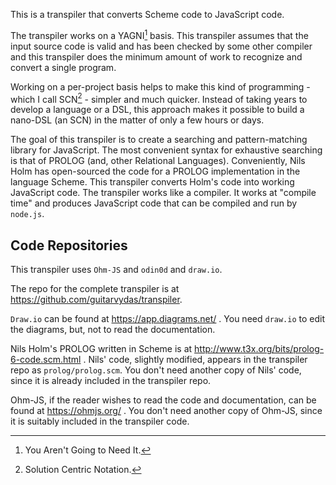 This is a transpiler that converts Scheme code to JavaScript code.

The transpiler works on a YAGNI[^yagni] basis.  This transpiler assumes that the input source code is valid and has been checked by some other compiler and this transpiler does the minimum amount of work to recognize and convert a single program.

Working on a per-project basis helps to make this kind of programming - which I call SCN[^SCN] - simpler and much quicker.  Instead of taking years to develop a language or a DSL, this approach makes it possible to build a nano-DSL (an SCN) in the matter of only a few hours or days.

The goal of this transpiler is to create a searching and pattern-matching library for JavaScript.  The most convenient syntax for exhaustive searching is that of PROLOG (and, other Relational Languages).  Conveniently, Nils Holm has open-sourced the code for a PROLOG implementation in the language Scheme.  This transpiler converts Holm's code into working JavaScript code.  The transpiler works like a compiler.  It works at "compile time" and produces JavaScript code that can be compiled and run by `node.js`.

## Code Repositories
This transpiler uses `Ohm-JS` and `odin0d` and `draw.io`.  

The repo for the complete transpiler is at https://github.com/guitarvydas/transpiler.

`Draw.io` can be found at https://app.diagrams.net/ . You need `draw.io` to edit the diagrams, but, not to read the documentation.

Nils Holm's PROLOG written in Scheme is at http://www.t3x.org/bits/prolog-6-code.scm.html .  Nils' code, slightly modified, appears in the transpiler repo as `prolog/prolog.scm`.  You don't need another copy of Nils' code, since it is already included in the transpiler repo.

Ohm-JS, if the reader wishes to read the code and documentation, can be found at https://ohmjs.org/ . You don't need another copy of Ohm-JS, since it is suitably included in the transpiler code.

[^yagni]: You Aren't Going to Need It.

[^SCN]: Solution Centric Notation.